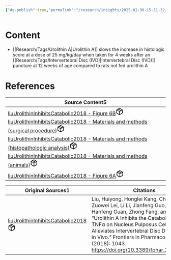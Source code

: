 ```yaml
---
{"dg-publish":true,"permalink":"/research/insights/2025-01-30-15-31-32/","updated":"2025-01-30T15:31:32-05:00"}
---
```


# Content
- [[Research/Tags/Urolithin A\|Urolithin A]] slows the increase in histologic score at a dose of 25 mg/kg/day when taken for 4 weeks after an [[Research/Tags/Intervertebral Disc (IVD)\|Intervertebral Disc (IVD)]] puncture at 12 weeks of age compared to rats not fed urolithin A
# References
<div><table class="dataview table-view-table"><thead class="table-view-thead"><tr class="table-view-tr-header"><th class="table-view-th"><span>Source Content</span><span class="dataview small-text">5</span></th></tr></thead><tbody class="table-view-tbody"><tr><td><span><a data-tooltip-position="top" aria-label="Research/Source Content/liuUrolithinInhibitsCatabolic2018 - Figure 6B.md" data-href="Research/Source Content/liuUrolithinInhibitsCatabolic2018 - Figure 6B.md" href="Research/Source Content/liuUrolithinInhibitsCatabolic2018 - Figure 6B.md" class="internal-link" target="_blank" rel="noopener nofollow" fileclass-name="Research Links">liuUrolithinInhibitsCatabolic2018 - Figure 6B</a><a class="metadata-menu fileclass-icon"><svg xmlns="http://www.w3.org/2000/svg" width="24" height="24" viewBox="0 0 24 24" fill="none" stroke="currentColor" stroke-width="2" stroke-linecap="round" stroke-linejoin="round" class="svg-icon lucide-package"><path d="m7.5 4.27 9 5.15"></path><path d="M21 8a2 2 0 0 0-1-1.73l-7-4a2 2 0 0 0-2 0l-7 4A2 2 0 0 0 3 8v8a2 2 0 0 0 1 1.73l7 4a2 2 0 0 0 2 0l7-4A2 2 0 0 0 21 16Z"></path><path d="m3.3 7 8.7 5 8.7-5"></path><path d="M12 22V12"></path></svg></a></span></td></tr><tr><td><span><a data-tooltip-position="top" aria-label="Research/Source Content/liuUrolithinInhibitsCatabolic2018 - Materials and methods (surgical procedure).md" data-href="Research/Source Content/liuUrolithinInhibitsCatabolic2018 - Materials and methods (surgical procedure).md" href="Research/Source Content/liuUrolithinInhibitsCatabolic2018 - Materials and methods (surgical procedure).md" class="internal-link" target="_blank" rel="noopener nofollow" fileclass-name="Research Links">liuUrolithinInhibitsCatabolic2018 - Materials and methods (surgical procedure)</a><a class="metadata-menu fileclass-icon"><svg xmlns="http://www.w3.org/2000/svg" width="24" height="24" viewBox="0 0 24 24" fill="none" stroke="currentColor" stroke-width="2" stroke-linecap="round" stroke-linejoin="round" class="svg-icon lucide-package"><path d="m7.5 4.27 9 5.15"></path><path d="M21 8a2 2 0 0 0-1-1.73l-7-4a2 2 0 0 0-2 0l-7 4A2 2 0 0 0 3 8v8a2 2 0 0 0 1 1.73l7 4a2 2 0 0 0 2 0l7-4A2 2 0 0 0 21 16Z"></path><path d="m3.3 7 8.7 5 8.7-5"></path><path d="M12 22V12"></path></svg></a></span></td></tr><tr><td><span><a data-tooltip-position="top" aria-label="Research/Source Content/liuUrolithinInhibitsCatabolic2018 - Materials and methods (histopathologic analysis).md" data-href="Research/Source Content/liuUrolithinInhibitsCatabolic2018 - Materials and methods (histopathologic analysis).md" href="Research/Source Content/liuUrolithinInhibitsCatabolic2018 - Materials and methods (histopathologic analysis).md" class="internal-link" target="_blank" rel="noopener nofollow" fileclass-name="Research Links">liuUrolithinInhibitsCatabolic2018 - Materials and methods (histopathologic analysis)</a><a class="metadata-menu fileclass-icon"><svg xmlns="http://www.w3.org/2000/svg" width="24" height="24" viewBox="0 0 24 24" fill="none" stroke="currentColor" stroke-width="2" stroke-linecap="round" stroke-linejoin="round" class="svg-icon lucide-package"><path d="m7.5 4.27 9 5.15"></path><path d="M21 8a2 2 0 0 0-1-1.73l-7-4a2 2 0 0 0-2 0l-7 4A2 2 0 0 0 3 8v8a2 2 0 0 0 1 1.73l7 4a2 2 0 0 0 2 0l7-4A2 2 0 0 0 21 16Z"></path><path d="m3.3 7 8.7 5 8.7-5"></path><path d="M12 22V12"></path></svg></a></span></td></tr><tr><td><span><a data-tooltip-position="top" aria-label="Research/Source Content/liuUrolithinInhibitsCatabolic2018 - Materials and methods (animals).md" data-href="Research/Source Content/liuUrolithinInhibitsCatabolic2018 - Materials and methods (animals).md" href="Research/Source Content/liuUrolithinInhibitsCatabolic2018 - Materials and methods (animals).md" class="internal-link" target="_blank" rel="noopener nofollow" fileclass-name="Research Links">liuUrolithinInhibitsCatabolic2018 - Materials and methods (animals)</a><a class="metadata-menu fileclass-icon"><svg xmlns="http://www.w3.org/2000/svg" width="24" height="24" viewBox="0 0 24 24" fill="none" stroke="currentColor" stroke-width="2" stroke-linecap="round" stroke-linejoin="round" class="svg-icon lucide-package"><path d="m7.5 4.27 9 5.15"></path><path d="M21 8a2 2 0 0 0-1-1.73l-7-4a2 2 0 0 0-2 0l-7 4A2 2 0 0 0 3 8v8a2 2 0 0 0 1 1.73l7 4a2 2 0 0 0 2 0l7-4A2 2 0 0 0 21 16Z"></path><path d="m3.3 7 8.7 5 8.7-5"></path><path d="M12 22V12"></path></svg></a></span></td></tr><tr><td><span><a data-tooltip-position="top" aria-label="Research/Source Content/liuUrolithinInhibitsCatabolic2018 - Figure 6A.md" data-href="Research/Source Content/liuUrolithinInhibitsCatabolic2018 - Figure 6A.md" href="Research/Source Content/liuUrolithinInhibitsCatabolic2018 - Figure 6A.md" class="internal-link" target="_blank" rel="noopener nofollow" fileclass-name="Research Links">liuUrolithinInhibitsCatabolic2018 - Figure 6A</a><a class="metadata-menu fileclass-icon"><svg xmlns="http://www.w3.org/2000/svg" width="24" height="24" viewBox="0 0 24 24" fill="none" stroke="currentColor" stroke-width="2" stroke-linecap="round" stroke-linejoin="round" class="svg-icon lucide-package"><path d="m7.5 4.27 9 5.15"></path><path d="M21 8a2 2 0 0 0-1-1.73l-7-4a2 2 0 0 0-2 0l-7 4A2 2 0 0 0 3 8v8a2 2 0 0 0 1 1.73l7 4a2 2 0 0 0 2 0l7-4A2 2 0 0 0 21 16Z"></path><path d="m3.3 7 8.7 5 8.7-5"></path><path d="M12 22V12"></path></svg></a></span></td></tr></tbody></table></div><div><table class="dataview table-view-table"><thead class="table-view-thead"><tr class="table-view-tr-header"><th class="table-view-th"><span>Original Sources</span><span class="dataview small-text">1</span></th><th class="table-view-th"><span>Citations</span></th></tr></thead><tbody class="table-view-tbody"><tr><td><span><a data-tooltip-position="top" aria-label="Research/Evidence Sources/liuUrolithinInhibitsCatabolic2018.md" data-href="Research/Evidence Sources/liuUrolithinInhibitsCatabolic2018.md" href="Research/Evidence Sources/liuUrolithinInhibitsCatabolic2018.md" class="internal-link" target="_blank" rel="noopener nofollow" fileclass-name="Research Links">liuUrolithinInhibitsCatabolic2018</a><a class="metadata-menu fileclass-icon"><svg xmlns="http://www.w3.org/2000/svg" width="24" height="24" viewBox="0 0 24 24" fill="none" stroke="currentColor" stroke-width="2" stroke-linecap="round" stroke-linejoin="round" class="svg-icon lucide-package"><path d="m7.5 4.27 9 5.15"></path><path d="M21 8a2 2 0 0 0-1-1.73l-7-4a2 2 0 0 0-2 0l-7 4A2 2 0 0 0 3 8v8a2 2 0 0 0 1 1.73l7 4a2 2 0 0 0 2 0l7-4A2 2 0 0 0 21 16Z"></path><path d="m3.3 7 8.7 5 8.7-5"></path><path d="M12 22V12"></path></svg></a></span></td><td><span>Liu, Huiyong, Honglei Kang, Chao Song, Zuowei Lei, Li Li, Jianfeng Guo, Yong Xu, Hanfeng Guan, Zhong Fang, and Feng Li. “Urolithin A Inhibits the Catabolic Effect of TNFα on Nucleus Pulposus Cell and Alleviates Intervertebral Disc Degeneration in Vivo.” Frontiers in Pharmacology 9 (2018): 1043. <a rel="noopener nofollow" class="external-link" href="https://doi.org/10.3389/fphar.2018.01043" target="_blank">https://doi.org/10.3389/fphar.2018.01043</a>.</span></td></tr></tbody></table></div>


